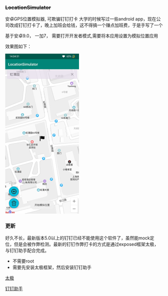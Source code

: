 ### ~~LocationSimulator~~

安卓GPS位置模拟器, 可欺骗钉钉打卡
大学的时候写过一些android app，现在公司改成钉钉打卡了，晚上加班会给钱，这不得搞一个赚点加班费，于是手写了一个

基于安卓9.0， 一加7， 需要打开开发者模式,需要将本应用设置为模拟位置应用

效果图如下：

<img src="./asserts/1.jpg" alt="效果" style="zoom:50%;" />





### 更新
好久不长，最新版本5.0以上的钉钉已经不能使用这个软件了，虽然能mock定位，但是会被作弊检测。最新的钉钉作弊打卡的方式是通过exposed框架太极，与钉钉助手配合完成。

* 不需要root
* 需要先安装太极框架，然后安装钉钉助手

[太极](./asserts/com.sky.xposed.rimet_v27_c6ae69.apk)

[钉钉助手](./asserts/me.weishu.exp.MainApplication.apk)

